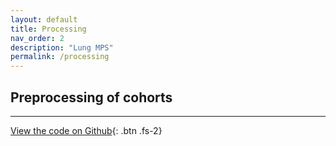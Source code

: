 ```yaml
---
layout: default
title: Processing
nav_order: 2
description: "Lung MPS"
permalink: /processing
---
```


## Preprocessing of cohorts


---
[View the code on Github](https://github.com/joshpeters/lungmps){: .btn .fs-2}
